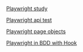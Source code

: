 [Playwright study](https://github.com/wohu8292/Playwright_Study/tree/main/Study)

[Playwright api test](https://github.com/wohu8292/Playwright_Study/blob/main/tests/ApiTest/get_api.spec.js)

[Playwright page objects](https://github.com/wohu8292/Playwright_Study/tree/main/pageObjects)

[Playwright in BDD with Hook](https://github.com/wohu8292/Playwright_Study/tree/main/features)


